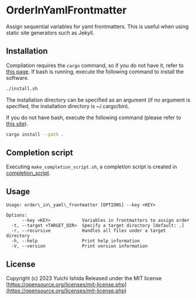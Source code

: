 # OrderInYamlFrontmatter

Assign sequential variables for yaml frontmatters.
This is useful when using static site generators such as Jekyll.

## Installation

Compilation requires the `cargo` command, so if you do not have it, refer to [this page](https://www.rust-lang.org/ja/tools/install).
If bash is running, execute the following command to install the software.

```sh
./install.sh
```

The installation directory can be specified as an argument (if no argument is specified, the installation directory is ~/.cargo/bin).

If you do not have bash, execute the following command (please refer to [this site](https://doc.rust-lang.org/cargo/commands/cargo-install.html)).

```sh
cargo install --path .
```

## Completion script

Executing `make_completion_script.sh`, a completion script is created in [completion\_script](completion_script).

## Usage

```
Usage: order\_in\_yaml\_frontmatter [OPTIONS] --key <KEY>

Options:
      --key <KEY>            Variables in frontmatters to assign order
  -t, --target <TARGET_DIR>  Specify a target directory [default: .]
  -r, --recursive            Handles all files under a target directory
  -h, --help                 Print help information
  -V, --version              Print version information
```

## License
Copyright (c) 2023 Yuichi Ishida
Released under the MIT license
[https://opensource.org/licenses/mit-license.php](https://opensource.org/licenses/mit-license.php)
